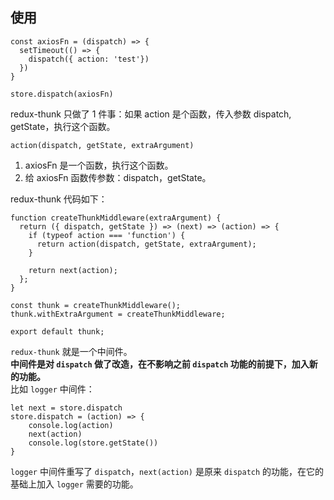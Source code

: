 <!--
 * @Description: 
 * @Author: liushuhao
 * @Date: 2021-02-19 16:40:47
 * @LastEditors: liushuhao
-->
## 使用 ##
```
const axiosFn = (dispatch) => {
  setTimeout(() => {
    dispatch({ action: 'test'})
  })
}

store.dispatch(axiosFn)
```
redux-thunk 只做了 1 件事：如果 action 是个函数，传入参数 dispatch, getState，执行这个函数。
```
action(dispatch, getState, extraArgument)
```
1. axiosFn 是一个函数，执行这个函数。
2. 给 axiosFn 函数传参数：dispatch，getState。

redux-thunk 代码如下：
```
function createThunkMiddleware(extraArgument) {
  return ({ dispatch, getState }) => (next) => (action) => {
    if (typeof action === 'function') {
      return action(dispatch, getState, extraArgument);
    }

    return next(action);
  };
}

const thunk = createThunkMiddleware();
thunk.withExtraArgument = createThunkMiddleware;

export default thunk;
```
<code>redux-thunk</code> 就是一个中间件。      
**中间件是对 <code>dispatch</code> 做了改造，在不影响之前 <code>dispatch</code> 功能的前提下，加入新的功能。**    
比如 <code>logger</code> 中间件：
```
let next = store.dispatch
store.dispatch = (action) => {
    console.log(action)
    next(action)     
    console.log(store.getState())
}
```
<code>logger</code> 中间件重写了 <code>dispatch</code>，<code>next(action)</code> 是原来 <code>dispatch</code> 的功能，在它的基础上加入 <code>logger</code> 需要的功能。